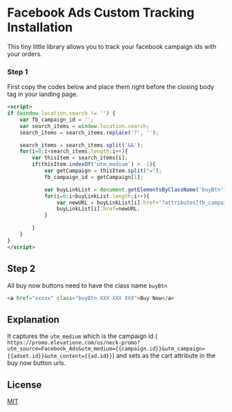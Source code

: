 # Facebook Ads Custom Tracking Installation

This tiny little library allows you to track your facebook campaign ids with your orders.


### Step 1

First copy the codes below and place them right before the closing body tag in your landing page.
```html
<script>
if (window.location.search != '') {
	var fb_campaign_id = '';
	var search_items = window.location.search;
	search_items = search_items.replace('?', '');

	search_items = search_items.split('&&');
	for(i=0;i<search_items.length;i++){
	    var thisItem = search_items[i];
	    if(thisItem.indexOf('utm_medium') > -1){
	        var getCampaign = thisItem.split("=");
	        fb_campaign_id = getCampaign[1];

	        var buyLinkList = document.getElementsByClassName('buyBtn');
			for(i=0;i<buyLinkList.length;i++){
			    var newURL = buyLinkList[i].href+'?attributes[fb_campaign_id]='+fb_campaign_id;
			    buyLinkList[i].href=newURL;
			}

	    }
	}
}
</script>
```

## Step 2
All buy now buttons need to have the class name `buyBtn`
```html
<a href="xxxxx" class="buyBtn XXX XXX XXX">Buy Now</a>
```

## Explanation
It captures the `utm_medium` which is the campaign id ( `https://promo.elevatione.com/us/neck-promo?utm_source=Facebook_Ads&utm_medium={{campaign.id}}&utm_campaign={{adset.id}}&utm_content={{ad.id}}`) and sets as the cart attribute in the buy now button urls.


## License
[MIT](https://choosealicense.com/licenses/mit/)
